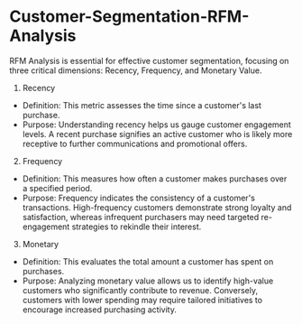 # Customer-Segmentation-RFM-Analysis

RFM Analysis is essential for effective customer segmentation, focusing on three critical dimensions: Recency, Frequency, and Monetary Value.

1. Recency
- Definition: This metric assesses the time since a customer's last purchase.
- Purpose: Understanding recency helps us gauge customer engagement levels. A recent purchase signifies an active customer who is likely more receptive to further communications and promotional offers.

2. Frequency
- Definition: This measures how often a customer makes purchases over a specified period.
- Purpose: Frequency indicates the consistency of a customer's transactions. High-frequency customers demonstrate strong loyalty and satisfaction, whereas infrequent purchasers may need targeted re-engagement strategies to rekindle their interest.

3. Monetary 
- Definition: This evaluates the total amount a customer has spent on purchases.
- Purpose: Analyzing monetary value allows us to identify high-value customers who significantly contribute to revenue. Conversely, customers with lower spending may require tailored initiatives to encourage increased purchasing activity.
